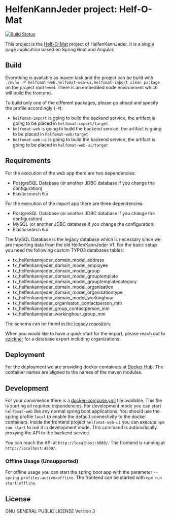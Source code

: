 # HelfenKannJeder project: Helf-O-Mat

[![Build Status](https://travis-ci.org/HelfenKannJeder/helf-o-mat.svg?branch=master)](https://travis-ci.org/HelfenKannJeder/helf-o-mat)

This project is the [Helf-O-Mat](http://helf-o-mat.de) project of HelfenKannJeder.
It is a single page application based on Spring Boot and Angular.

## Build

Everything is available as maven task and the project can be build with `./mvnw -P helfomat-web,helfomat-web-ui,helfomat-import clean package` on the project root level.
There is an embedded node environment which will build the frontend.

To build only one of the different packages, please go ahead and specify the profile accordingly (`-P`):
* `helfomat-import` is going to build the backend service, the artifact is going to be placed in `helfomat-import/target`
* `helfomat-web` is going to build the backend service, the artifact is going to be placed in `helfomat-web/target`
* `helfomat-web-ui` is going to build the backend service, the artifact is going to be placed in `helfomat-web-ui/target`

## Requirements

For the execution of the web app there are two dependencies:

* PostgreSQL Database (or another JDBC database if you change the configuration)
* Elasticsearch 6.x

For the execution of the import app there are three dependencies:

* PostgreSQL Database (or another JDBC database if you change the configuration)
* MySQL (or another JDBC database if you change the configuration)
* Elasticsearch 6.x

The MySQL Database is the legacy database which is necessary since we are importing data from the old HelfenKannJeder V1.
For the basic setup you need the following custom TYPO3 databases tables:
* tx_helfenkannjeder_domain_model_address
* tx_helfenkannjeder_domain_model_employee
* tx_helfenkannjeder_domain_model_group
* tx_helfenkannjeder_domain_model_grouptemplate
* tx_helfenkannjeder_domain_model_grouptemplatecategory
* tx_helfenkannjeder_domain_model_organisation
* tx_helfenkannjeder_domain_model_organisationtype
* tx_helfenkannjeder_domain_model_workinghour
* tx_helfenkannjeder_organisaton_contactperson_mm
* tx_helfenkannjeder_group_contactperson_mm
* tx_helfenkannjeder_workinghour_group_mm

The schema can be found [in the legacy repository](https://github.com/HelfenKannJeder/TYPO3-helfen_kann_jeder/blob/master/ext_tables.sql)

When you would like to have a quick start for the import, please reach out to [vzickner](mailto:valentin.zickner(at)helfenkannjeder(dot)de) for a database export including organizations.

## Deployment

For the deployment we are providing docker containers at [Docker Hub](https://hub.docker.com/u/helfenkannjeder).
The container names are aligned to the names of the maven modules. 

## Development

For your convinience there is a [docker-compose.yml](helfomat-docker/docker-compose.yml) file available.
This file is starting all required dependencies.
For development mode you can start `helfomat-web` like any normal spring boot applications.
You should use the spring profile `local` to enable the default connectivity to the docker containers.
Inside the frontend project `helfomat-web-ui` you can execute `npm run start` to run it in development mode.
This command is automatically proxying the API to the backend service.

You can reach the API at `http://localhost:8080/`.
The frontend is running at `http://localhost:4200/`.

### Offline Usage (Unsupported)

For offline usage you can start the spring boot app with the parameter `--spring.profiles.active=offline`.
The frontend can be started with `npm run start:offline`.

## License

GNU GENERAL PUBLIC LICENSE Version 3
